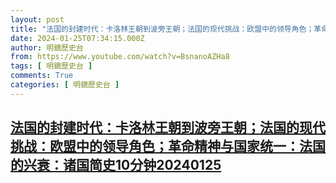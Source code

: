 ```yaml
---
layout: post
title: "法国的封建时代：卡洛林王朝到波旁王朝；法国的现代挑战：欧盟中的领导角色；革命精神与国家统一：法国的兴衰：诸国简史10分钟20240125"
date: 2024-01-25T07:34:15.000Z
author: 明鏡歷史台
from: https://www.youtube.com/watch?v=BsnanoAZHa8
tags: [ 明鏡歷史台 ]
comments: True
categories: [ 明鏡歷史台 ]
---
```

<!--1706168055000-->
[法国的封建时代：卡洛林王朝到波旁王朝；法国的现代挑战：欧盟中的领导角色；革命精神与国家统一：法国的兴衰：诸国简史10分钟20240125](https://www.youtube.com/watch?v=BsnanoAZHa8)
------

<div>

</div>
